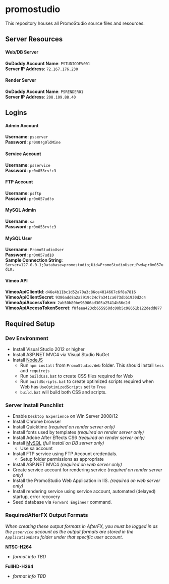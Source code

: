 promostudio
===========

This repository houses all PromoStudio source files and resources.


Server Resources
----------------

#### Web/DB Server ###
**GoDaddy Account Name**: `PSTUDIODEV001`  
**Server IP Address**: `72.167.176.230`

#### Render Server ###
**GoDaddy Account Name**: `PSRENDER01`  
**Server IP Address**: `208.109.88.40`


Logins
------

#### Admin Account ####
**Username**: `psserver`  
**Password**: `pr0m0!g0ldMine`

#### Service Account ####
**Username**: `psservice`  
**Password**: `pr0m053rv!c3`

#### FTP Account ####
**Username**: `psftp`  
**Password**: `pr0m057ud!o`

#### MySQL Admin ####
**Username**: `sa`  
**Password**: `pr0m053rv!c3`

#### MySQL User ####
**Username**: `PromoStudioUser`  
**Password**: `pr0m057ud10`  
**Sample Connection String**: `Server=127.0.0.1;Database=promostudio;Uid=PromoStudioUser;Pwd=pr0m057ud10;`

#### Vimeo API ####
**VimeoApiClientId**: `d46e4b11bc1d52a70a3c86ce4014667c6f8a7816`  
**VimeoApiClientSecret**: `9386add8a2a2919c24c7a341ca673dbb1930d2c4`  
**VimeoApiAccessToken**: `2ab50b80be96906ad305a25414b36e2d`  
**VimeoApiAccessTokenSecret**: `f0feea423cb655950dc00b5c98651b122dedd877`


Required Setup
--------------

### Dev Environment ###
 - Install Visual Studio 2012 or higher
 - Install ASP.NET MVC4 via Visual Studio NuGet
 - Install [NodeJS](http://nodejs.org/)
   - Run `npm install` from `PromoStudio.Web` folder. This should install `less` and `requirejs`
   - Run `buildCss.bat` to create CSS files required for Web
   - Run `buildScripts.bat` to create optimized scripts required when Web has `UseOptimizedScripts` set to `True`
   - `build.bat` will build both CSS and scripts.

### Server Install Punchlist ###
 - Enable `Desktop Experience` on Win Server 2008/12
 - Install Chrome browser
 - Install Quicktime *(required on render server only)*
 - Install fonts used by templates *(required on render server only)*
 - Install Adobe After Effects CS6 *(required on render server only)*
 - Install [MySQL](http://dev.mysql.com/downloads/mirror.php?id=412168) *(full install on DB server only)*
   - Use sa account
 - Install FTP service using FTP Account credentials.
   - Setup folder permissions as appropriate
 - Install ASP.NET MVC4 *(required on web server only)*
 - Create service account for rendering service *(required on render server only)*
 - Install the PromoStudio Web Application in IIS. *(required on web server only)*
 - Install rendering service using service account, automated (delayed) startup, error recovery
 - Seed database via `Forward Engineer` command.

### RequiredAfterFX Output Formats ###

*When creating these output formats in AfterFX, you must be logged in as the `psservice` account as the output
formats are stored in the `ApplicationData` folder under that specific user account.*

**NTSC-H264**
 - _format info TBD_

**FullHD-H264**
 - _format info TBD_
